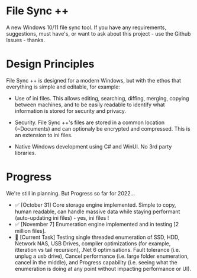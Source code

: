 # File Sync ++

A new Windows 10/11 file sync tool. If you have any requirements, suggestions, must have's, or want to ask about this project - use the Github Issues - thanks.

# Design Principles

File Sync ++ is designed for a modern Windows, but with the ethos that everything is simple and editable, for example:

* Use of ini files. This allows editing, searching, diffing, merging, copying between machines, and to be easily readable to identify what information is stored for security and privacy.
  
* Security. File Sync ++'s files are stored in a common location (~Documents) and can optionaly be encrypted and compressed. This is an extension to ini files.
  
* Native Windows development using C# and WinUI. No 3rd party libraries.

# Progress

We're still in planning. But Progress so far for 2022...
* :white_check_mark: [October 31] Core storage engine implemented. Simple to copy, human readable, can handle massive data while staying performant (auto-updating ini files) - yes, ini files !
* :white_check_mark: [November 7] Enumeration engine implemented and in testing [2 million files]. 
* :small_orange_diamond: [Current Task] Testing single threaded enumeration of SSD, HDD, Network NAS, USB Drives, compiler optimizations (for example, itteration vs tail recursion), .Net 6 optimisations. Fault tolerance (i.e. unplug a usb drive), Cancel performance (i.e. large folder enumeration, cancel in the middle), and Progress capability (i.e. seeing what the enumeration is doing at any point without impacting performance or UI).
